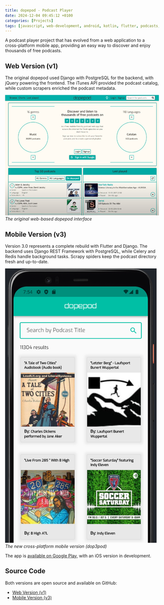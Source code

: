 ```yaml
---
title: dopepod - Podcast Player
date: 2024-12-04 09:45:12 +0100
categories: [Projects]
tags: [javascript, web-development, android, kotlin, flutter, podcasts, django, python]
---
```


A podcast player project that has evolved from a web application to a cross-platform mobile app, providing an easy way to discover and enjoy thousands of free podcasts.

## Web Version (v1)

The original dopepod used Django with PostgreSQL for the backend, with jQuery powering the frontend. The iTunes API provided the podcast catalog, while custom scrapers enriched the podcast metadata.

![dopepod Web Version](/assets/img/projects/dopepod.png)
_The original web-based dopepod interface_

## Mobile Version (v3)

Version 3.0 represents a complete rebuild with Flutter and Django. The backend uses Django REST Framework with PostgreSQL, while Celery and Redis handle background tasks. Scrapy spiders keep the podcast directory fresh and up-to-date.

![dopepod Mobile Version](/assets/img/projects/dop3pod.png)
_The new cross-platform mobile version (dop3pod)_

The app is [available on Google Play](https://play.google.com/store/apps/details?id=com.cyanidesayonara.dopepod), with an iOS version in development.

## Source Code

Both versions are open source and available on GitHub:
- [Web Version (v1)](https://github.com/cyanidesayonara/dopepod)
- [Mobile Version (v3)](https://github.com/cyanidesayonara/dop3pod)
